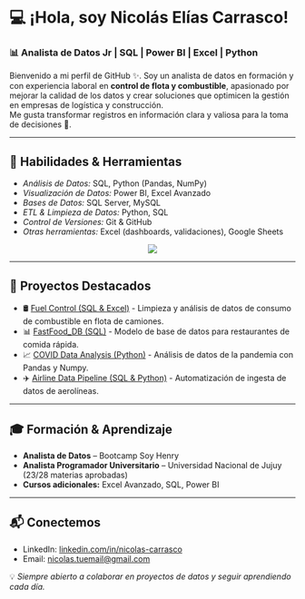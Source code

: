 # 💻 ¡Hola, soy Nicolás Elías Carrasco!

### 📊 Analista de Datos Jr | SQL | Power BI | Excel | Python

Bienvenido a mi perfil de GitHub ✨. Soy un analista de datos en formación y con experiencia laboral en **control de flota y combustible**, apasionado por mejorar la calidad de los datos y crear soluciones que optimicen la gestión en empresas de logística y construcción.  
Me gusta transformar registros en información clara y valiosa para la toma de decisiones 🚀.

---

## 🚀 Habilidades & Herramientas

- *Análisis de Datos:* SQL, Python (Pandas, NumPy)
- *Visualización de Datos:* Power BI, Excel Avanzado
- *Bases de Datos:* SQL Server, MySQL
- *ETL & Limpieza de Datos:* Python, SQL
- *Control de Versiones:* Git & GitHub
- *Otras herramientas:* Excel (dashboards, validaciones), Google Sheets

<p align="center">
  <a href="https://skillicons.dev">
    <img src="https://skillicons.dev/icons?i=python,git,github,mysql,pandas,excel,powerbi,vscode&theme=light&perline=5" />
  </a>
</p>

---

## 📂 Proyectos Destacados

- 🛢️ [Fuel Control (SQL & Excel)](https://github.com/tu_usuario/fuel_control) - Limpieza y análisis de datos de consumo de combustible en flota de camiones.
- 📊 [FastFood_DB (SQL)](https://github.com/tu_usuario/fastfood_db) - Modelo de base de datos para restaurantes de comida rápida.
- 📈 [COVID Data Analysis (Python)](https://github.com/tu_usuario/covid_analysis) - Análisis de datos de la pandemia con Pandas y Numpy.
- ✈️ [Airline Data Pipeline (SQL & Python)](https://github.com/tu_usuario/airline_project) - Automatización de ingesta de datos de aerolíneas.

---

## 🎓 Formación & Aprendizaje

- **Analista de Datos** – Bootcamp Soy Henry  
- **Analista Programador Universitario** – Universidad Nacional de Jujuy (23/28 materias aprobadas)  
- **Cursos adicionales:** Excel Avanzado, SQL, Power BI  

---

## 📬 Conectemos

- LinkedIn: [linkedin.com/in/nicolas-carrasco](https://www.linkedin.com)  
- Email: nicolas.tuemail@gmail.com  

💡 *Siempre abierto a colaborar en proyectos de datos y seguir aprendiendo cada día.*
